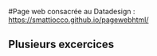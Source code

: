#Page web consacrée au Datadesign : https://smattiocco.github.io/pagewebhtml/ 

## Plusieurs excercices 
